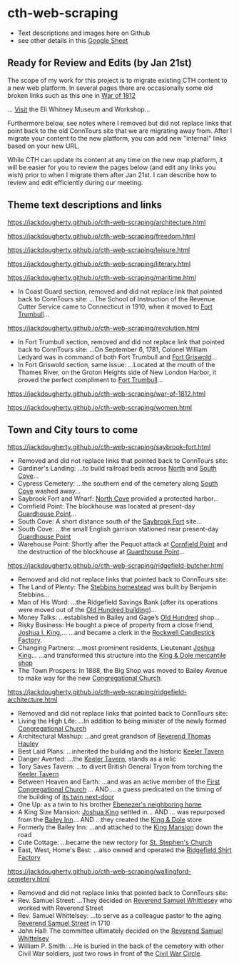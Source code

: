 # cth-web-scraping

- Text descriptions and images here on Github
- see other details in this [Google Sheet](https://docs.google.com/spreadsheets/d/1IorEpqJz7V7rDZOtYXP59VmW1w8PydrwNS022Crj1B0/edit#gid=1270195893)

## Ready for Review and Edits (by Jan 21st)

The scope of my work for this project is to migrate existing CTH content to a new web platform. In several pages there are occasionally some old broken links such as this one in [War of 1812](https://jackdougherty.github.io/cth-web-scraping/war-of-1812.html)

... <a href="https://www.eliwhitney.org/" target="_blank">Visit</a> the Eli Whitney Museum and Workshop...

Furthermore below, see notes where I removed but did not replace links that point back to the old ConnTours site that we are migrating away from. After I migrate your content to the new platform, you can add new "internal" links based on your new URL.

While CTH can update its content at any time on the new map platform, it will be easier for you to review the pages below (and edit any links you wish) prior to when I migrate them after Jan 21st. I can describe how to review and edit efficiently during our meeting.

## Theme text descriptions and links

https://jackdougherty.github.io/cth-web-scraping/architecture.html

https://jackdougherty.github.io/cth-web-scraping/freedom.html

https://jackdougherty.github.io/cth-web-scraping/leisure.html

https://jackdougherty.github.io/cth-web-scraping/literary.html

https://jackdougherty.github.io/cth-web-scraping/maritime.html

- In Coast Guard section, removed and did not replace link that pointed back to ConnTours site: ...The School of Instruction of the Revenue Cutter Service came to Connecticut in 1910, when it moved to <a href="https://conntours.oncell.com/en/fort-trumbull-193425.html" target="_blank">Fort Trumbull</a>...

https://jackdougherty.github.io/cth-web-scraping/revolution.html

- In Fort Trumbull section, removed and did not replace link that pointed back to ConnTours site: ...On September 6, 1781, Colonel William Ledyard was in command of both Fort Trumbull and <a href="https://conntours.oncell.com/en/fort-griswold-193426.html" target="_blank">Fort Griswold</a>...
- In Fort Griswold section, same issue: ...Located at the mouth of the Thames River, on the Groton Heights side of New London Harbor, it proved the perfect compliment to <a href="https://conntours.oncell.com/en/fort-trumbull-193425.html" target="_blank">Fort Trumbull</a>...

https://jackdougherty.github.io/cth-web-scraping/war-of-1812.html

https://jackdougherty.github.io/cth-web-scraping/women.html

## Town and City tours to come

https://jackdougherty.github.io/cth-web-scraping/saybrook-fort.html

- Removed and did not replace links that pointed back to ConnTours site:
- Gardiner's Landing:  ...to build railroad beds across <a href="https://conntours.oncell.com/en/north-cove-214712.html" target="_blank">North</a> and <a href="https://conntours.oncell.com/en/south-cove-214716.html" target="_blank">South Cove</a>...
- Cypress Cemetery: ...the southern end of the cemetery along <a href="https://conntours.oncell.com/en/south-cove-214716.html" target="_blank">South Cove</a> washed away...
- Saybrook Fort and Wharf: <a href="https://conntours.oncell.com/en/north-cove-214712.html" target="_blank">North Cove</a> provided a protected harbor...
- Cornfield Point: The blockhouse was located at present-day <a href="https://conntours.oncell.com/en/guardhouse-point-214715.html" target="_blank">Guardhouse Point</a>...
- South Cove: A short distance south of the <a href="https://conntours.oncell.com/en/saybrook-fort-and-wharf-214711.html" target="_blank">Saybrook Fort</a> site...
- South Cove: ...the small English garrison stationed near present-day <a href="https://conntours.oncell.com/en/guardhouse-point-214715.html" target="_blank">Guardhouse Point</a>
- Warehouse Point: Shortly after the Pequot attack at <a href="https://conntours.oncell.com/en/cornfield-point-214714.html" target="_blank">Cornfield Point</a> and the destruction of the blockhouse at <a href="https://conntours.oncell.com/en/guardhouse-point-214715.html" target="_blank">Guardhouse Point</a>...

https://jackdougherty.github.io/cth-web-scraping/ridgefield-butcher.html

- Removed and did not replace links that pointed back to ConnTours site:
- The Land of Plenty: The <a href="https://conntours.oncell.com/en/stebbins-house-550-main-street-202497.html" target="_blank">Stebbins homestead</a> was built by Benjamin Stebbins...
- Man of His Word: ...the Ridgefield Savings Bank (after its operations were moved out of the <a href="https://conntours.oncell.com/en/king-dole-store-258-main-street-208057.html" target="_blank">Old Hundred building</a>)...
- Money Talks: ...established in Bailey and Gage’s <a href="https://conntours.oncell.com/en/king-dole-store-258-main-street-208057.html" target="_blank">Old Hundred</a> shop...
- Risky Business: He bought a piece of property from a close friend, <a href="https://conntours.oncell.com/en/joshua-king-house-267-main-street-202502.html" target="_blank">Joshua I. King</a>,...  ...and became a clerk in the <a href="https://conntours.oncell.com/en/candles-and-clasps-19-catoonah-street-215048.html" target="_blank">Rockwell Candlestick Factory</a>.
- Changing Partners: ...most prominent residents, Lieutenant <a href="https://conntours.oncell.com/en/joshua-king-house-267-main-street-202502.html" target="_blank">Joshua King</a>... ...and transformed this structure into the <a href="https://conntours.oncell.com/en/king-dole-store-258-main-street-208057.html" target="_blank">King & Dole mercantile shop</a>
- The Town Prospers: In 1888, the Big Shop was moved to Bailey Avenue to make way for the new <a href="https://conntours.oncell.com/en/commonscongregational-church-207-main-street-202504.html" target="_blank">Congregational Church</a>.


https://jackdougherty.github.io/cth-web-scraping/ridgefield-architecture.html

- Removed and did not replace links that pointed back to ConnTours site:
- Living the High Life: ...In addition to being minister of the newly formed <a href="https://conntours.oncell.com/en/commonscongregational-church-207-main-street-202504.html" target="_blank">Congregational Church</a>
- Architectural Mashup: ...and great grandson of <a href="https://conntours.oncell.com/en/hauley-house-236-main-street-202503.html" target="_blank">Reverend Thomas Hauley</a>
- Best Laid Plans: ...inherited the building and the historic <a href="https://conntours.oncell.com/en/keeler-tavern-museum-132-main-street-202505.html" target="_blank">Keeler Tavern</a>
- Danger Averted: ...the <a href="https://conntours.oncell.com/en/keeler-tavern-museum-132-main-street-202505.html" target="_blank">Keeler Tavern</a>, stands as a relic
- Tory Saves Tavern: ...to divert British General Tryon from torching the <a href="https://conntours.oncell.com/en/keeler-tavern-museum-132-main-street-202505.html" target="_blank">Keeler Tavern</a>
- Between Heaven and Earth: ...and was an active member of the <a href="https://conntours.oncell.com/en/commonscongregational-church-207-main-street-202504.html" target="_blank">First Congregational Church</a> ... AND ... a guess predicated on the timing of the building of <a href="https://conntours.oncell.com/en/one-up-145-main-street-263157.html" target="_blank">its twin next-door</a>
- One Up: as a twin to his brother <a href="https://conntours.oncell.com/en/between-heaven-and-earth-139-main-street-263156.html" target="_blank">Ebenezer's neighboring home</a>
- A King Size Mansion: <a href="https://conntours.oncell.com/en/joshua-king-house-267-main-street-202502.html" target="_blank">Joshua King</a> settled in... AND ... was repurposed from the <a href="https://conntours.oncell.com/en/formerly-the-bailey-inn-293-main-street-263161.html" target="_blank">Bailey Inn</a>... AND ...they created the <a href="https://conntours.oncell.com/en/king-dole-store-258-main-street-208057.html" target="_blank">King & Dole</a> store
- Formerly the Bailey Inn: ...and attached to the <a href="https://conntours.oncell.com/en/a-king-size-mansion-267-main-street-263160.html" target="_blank">King Mansion</a> down the road
- Cute Cottage: ...became the new rectory for <a href="https://conntours.oncell.com/en/st-stephens-church-351-main-street-202501.html" target="_blank">St. Stephen's Church</a>
- East, West, Home's Best: ...also owned and operated the <a href="https://conntours.oncell.com/en/dress-for-success-6-catoonah-street-215045.html" target="_blank">Ridgefield Shirt Factory</a>


https://jackdougherty.github.io/cth-web-scraping/wallingford-cemetery.html

- Removed and did not replace links that pointed back to ConnTours site:
- Rev. Samuel Street: ...They decided on <a href="https://conntours.oncell.com/en/13-rev-samuel-whittelsey-241383.html" target="_blank">Reverend Samuel Whittlesey</a> who worked with Reverend Street
- Rev. Samuel Whittelsey: ...to serve as a colleague pastor to the aging <a href="https://conntours.oncell.com/en/5-rev-samuel-street-241375.html" target="_blank">Reverend Samuel Street</a> in 1710
- John Hall: The committee ultimately decided on the <a href="https://conntours.oncell.com/en/13-rev-samuel-whittelsey-241383.html" target="_blank">Reverend Samuel Whittelsey</a>
- William P. Smith: ...He is buried in the back of the cemetery with other Civil War soldiers, just two rows in front of the <a href="https://conntours.oncell.com/en/civil-war-circle-241794.html" target="_blank">Civil War Circle</a>.
